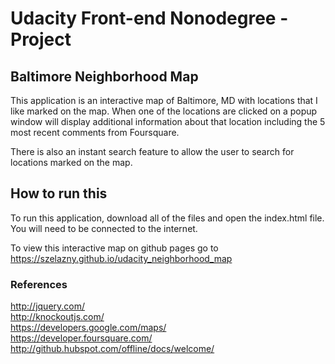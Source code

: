 # Udacity Front-end Nonodegree - Project 
## Baltimore Neighborhood Map


This application is an interactive map of Baltimore, MD with locations that I like marked on the map. When one of the locations are clicked on a popup window will display additional information about that location including the 5 most recent comments from Foursquare.

There is also an  instant search feature to allow the user to search for locations marked on the map.


## How to run this

To run this application, download all of the files and open the index.html file. You will need to be connected to the internet.

To view this interactive map on github pages go to https://szelazny.github.io/udacity_neighborhood_map


### References

http://jquery.com/  
http://knockoutjs.com/  
https://developers.google.com/maps/  
https://developer.foursquare.com/  
http://github.hubspot.com/offline/docs/welcome/
